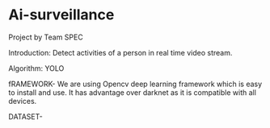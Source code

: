 # Ai-surveillance
Project by Team SPEC

Introduction: Detect activities of a person in real time video stream.

Algorithm: YOLO


fRAMEWORK- 
We are using Opencv deep learning framework which is easy to install and use. It has advantage over darknet as it is compatible with all devices.

DATASET-
